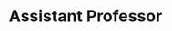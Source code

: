 ---
title: Assistant Professor
category: B Borooah College, Guwahati
duration: August, 2017 - July 2019
excerpt: 
order: 2
---